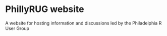# PhillyRUG website

A website for hosting information and discussions led by the Philadelphia R User Group
